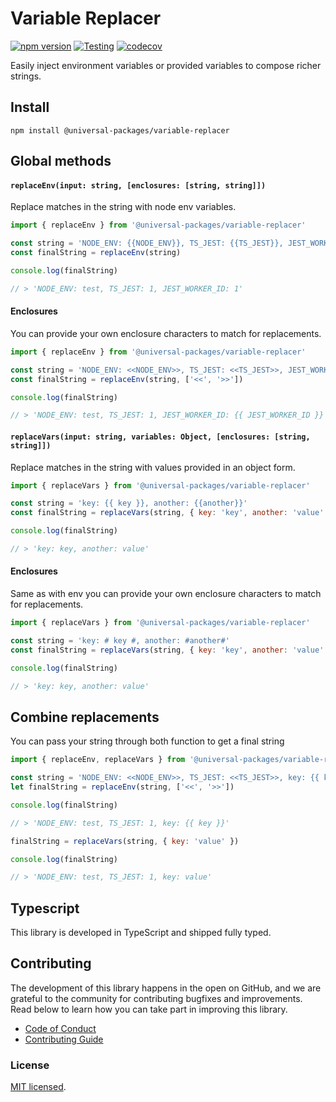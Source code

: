 # Variable Replacer

[![npm version](https://badge.fury.io/js/@universal-packages%2Fvariable-replacer.svg)](https://www.npmjs.com/package/@universal-packages/variable-replacer)
[![Testing](https://github.com/universal-packages/universal-variable-replacer/actions/workflows/testing.yml/badge.svg)](https://github.com/universal-packages/universal-variable-replacer/actions/workflows/testing.yml)
[![codecov](https://codecov.io/gh/universal-packages/universal-variable-replacer/branch/main/graph/badge.svg?token=CXPJSN8IGL)](https://codecov.io/gh/universal-packages/universal-variable-replacer)

Easily inject environment variables or provided variables to compose richer strings.

## Install

```shell
npm install @universal-packages/variable-replacer
```

## Global methods
#### **`replaceEnv(input: string, [enclosures: [string, string]])`**

Replace matches in the string with node env variables.

```js
import { replaceEnv } from '@universal-packages/variable-replacer'

const string = 'NODE_ENV: {{NODE_ENV}}, TS_JEST: {{TS_JEST}}, JEST_WORKER_ID: {{ JEST_WORKER_ID }}'
const finalString = replaceEnv(string)

console.log(finalString)

// > 'NODE_ENV: test, TS_JEST: 1, JEST_WORKER_ID: 1'
```

#### Enclosures

You can provide your own enclosure characters to match for replacements.

```js
import { replaceEnv } from '@universal-packages/variable-replacer'

const string = 'NODE_ENV: <<NODE_ENV>>, TS_JEST: <<TS_JEST>>, JEST_WORKER_ID: {{ JEST_WORKER_ID }}'
const finalString = replaceEnv(string, ['<<', '>>'])

console.log(finalString)

// > 'NODE_ENV: test, TS_JEST: 1, JEST_WORKER_ID: {{ JEST_WORKER_ID }}'
```

#### **`replaceVars(input: string, variables: Object, [enclosures: [string, string]])`**

Replace matches in the string with values provided in an object form.

```js
import { replaceVars } from '@universal-packages/variable-replacer'

const string = 'key: {{ key }}, another: {{another}}'
const finalString = replaceVars(string, { key: 'key', another: 'value' })

console.log(finalString)

// > 'key: key, another: value'
```

#### Enclosures

Same as with env you can provide your own enclosure characters to match for replacements.

```js
import { replaceVars } from '@universal-packages/variable-replacer'

const string = 'key: # key #, another: #another#'
const finalString = replaceVars(string, { key: 'key', another: 'value' }, ['#', '#'])

console.log(finalString)

// > 'key: key, another: value'
```

## Combine replacements

You can pass your string through both function to get a final string

```js
import { replaceEnv, replaceVars } from '@universal-packages/variable-replacer'

const string = 'NODE_ENV: <<NODE_ENV>>, TS_JEST: <<TS_JEST>>, key: {{ key }}'
let finalString = replaceEnv(string, ['<<', '>>'])

console.log(finalString)

// > 'NODE_ENV: test, TS_JEST: 1, key: {{ key }}'

finalString = replaceVars(string, { key: 'value' })

console.log(finalString)

// > 'NODE_ENV: test, TS_JEST: 1, key: value'
```

## Typescript

This library is developed in TypeScript and shipped fully typed.

## Contributing

The development of this library happens in the open on GitHub, and we are grateful to the community for contributing bugfixes and improvements. Read below to learn how you can take part in improving this library.

- [Code of Conduct](./CODE_OF_CONDUCT.md)
- [Contributing Guide](./CONTRIBUTING.md)

### License

[MIT licensed](./LICENSE).
